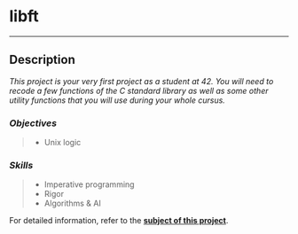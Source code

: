 # libft
_______

## Description

_This project is your very first project as a student at 42. You will need to recode a few functions of the C standard library as well as some other utility functions that you will use during your whole cursus._

### *Objectives*  
> + Unix logic

### *Skills*
> + Imperative programming
> + Rigor
> + Algorithms & AI

For detailed information, refer to the [**subject of this project**](https://github.com/CherdantsevIlya/libft/blob/master/en.subject.pdf).
